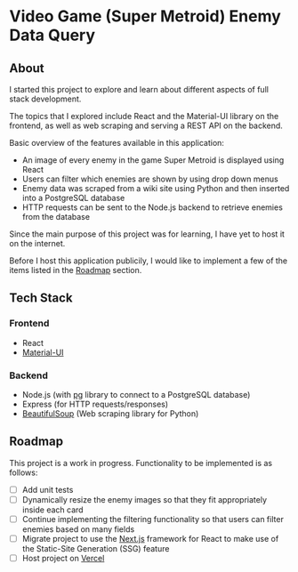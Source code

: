 # Video Game (Super Metroid) Enemy Data Query

## About
I started this project to explore and learn about different aspects of full stack development.  

The topics that I explored include React and the Material-UI library on the frontend, as well as web scraping and serving a REST API on the backend.  

Basic overview of the features available in this application:  
* An image of every enemy in the game Super Metroid is displayed using React
* Users can filter which enemies are shown by using drop down menus
* Enemy data was scraped from a wiki site using Python and then inserted into a PostgreSQL
database
* HTTP requests can be sent to the Node.js backend to retrieve enemies from the database

Since the main purpose of this project was for learning, I have yet to host it on the internet.  

Before I host this application publicily, I would like to implement a few of the items listed in the [Roadmap](#roadmap) section.  

## Tech Stack
### Frontend
  * React  
  * [Material-UI](https://material-ui.com/)  

### Backend
  * Node.js  (with [pg](https://node-postgres.com/) library to connect to a PostgreSQL database)
  * Express (for HTTP requests/responses)
  * [BeautifulSoup](https://pypi.org/project/beautifulsoup4/) (Web scraping library for Python)  

## Roadmap
This project is a work in progress. Functionality to be implemented is as follows:
- [ ] Add unit tests
- [ ] Dynamically resize the enemy images so that they fit appropriately inside each card
- [ ] Continue implementing the filtering functionality so that users can filter enemies based on many fields
- [ ] Migrate project to use the [Next.js](https://nextjs.org/) framework for React to make use of the Static-Site Generation (SSG) feature
- [ ] Host project on [Vercel](https://vercel.com/)

<!--
## Getting Started

### Inside the `server` directory
Install dependencies.
```sh
npm install
```

Create a `.env` file with values for `DB_USER`, `DB_PASSWORD`, `DB_HOST`, `DB_PORT`, `DB_DATABASE`, `DATABASE_URL`.

Start the server.
```sh
npm start
```

### Inside the `client` directory
Start the client.
```sh
npm start
``` 
-->
